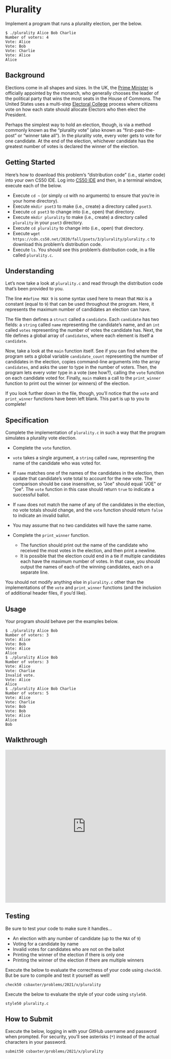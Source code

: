 # Plurality

Implement a program that runs a plurality election, per the below.

```
$ ./plurality Alice Bob Charlie
Number of voters: 4
Vote: Alice
Vote: Bob
Vote: Charlie
Vote: Alice
Alice
```



## Background

Elections come in all shapes and sizes. In the UK, the [Prime Minister](https://www.parliament.uk/education/about-your-parliament/general-elections/) is officially appointed by the monarch, who generally chooses the leader of the political party that wins the most seats in the House of Commons. The United States uses a multi-step [Electoral College](https://www.archives.gov/federal-register/electoral-college/about.html) process where citizens vote on how each state should allocate Electors who then elect the President.

Perhaps the simplest way to hold an election, though, is via a method commonly known as the “plurality vote” (also known as “first-past-the-post” or “winner take all”). In the plurality vote, every voter gets to vote for one candidate. At the end of the election, whichever candidate has the greatest number of votes is declared the winner of the election.



## Getting Started

Here’s how to download this problem’s “distribution code” (i.e., starter code) into your own CS50 IDE. Log into [CS50 IDE](https://ide.cs50.io/) and then, in a terminal window, execute each of the below.

- Execute `cd ~` (or simply `cd` with no arguments) to ensure that you’re in your home directory).
- Execute `mkdir pset3` to make (i.e., create) a directory called `pset3`.
- Execute `cd pset3` to change into (i.e., open) that directory.
- Execute `mkdir plurality` to make (i.e., create) a directory called `plurality` in your `pset3` directory.
- Execute `cd plurality` to change into (i.e., open) that directory.
- Execute `wget https://cdn.cs50.net/2020/fall/psets/3/plurality/plurality.c` to download this problem’s distribution code.
- Execute `ls`. You should see this problem’s distribution code, in a file called `plurality.c`.



## Understanding

Let’s now take a look at `plurality.c` and read through the distribution code that’s been provided to you.

The line `#define MAX 9` is some syntax used here to mean that `MAX` is a constant (equal to `9`) that can be used throughout the program. Here, it represents the maximum number of candidates an election can have.

The file then defines a `struct` called a `candidate`. Each `candidate` has two fields: a `string` called `name` representing the candidate’s name, and an `int` called `votes` representing the number of votes the candidate has. Next, the file defines a global array of `candidates`, where each element is itself a `candidate`.

Now, take a look at the `main` function itself. See if you can find where the program sets a global variable `candidate_count` representing the number of candidates in the election, copies command-line arguments into the array `candidates`, and asks the user to type in the number of voters. Then, the program lets every voter type in a vote (see how?), calling the `vote` function on each candidate voted for. Finally, `main` makes a call to the `print_winner` function to print out the winner (or winners) of the election.

If you look further down in the file, though, you’ll notice that the `vote` and `print_winner` functions have been left blank. This part is up to you to complete!



## Specification

Complete the implementation of `plurality.c` in such a way that the program simulates a plurality vote election.

-  Complete the `vote` function.

  - `vote` takes a single argument, a `string` called `name`, representing the name of the candidate who was voted for.
  - If `name` matches one of the names of the candidates in the election, then update that candidate’s vote total to account for the new vote. The comparison should be case insensitive, so "Joe" should equal "JOE" or "joe".  The `vote` function in this case should return `true` to indicate a successful ballot.
  - If `name` does not match the name of any of the candidates in the election, no vote totals should change, and the `vote` function should return `false` to indicate an invalid ballot.
  - You may assume that no two candidates will have the same name.

- Complete the `print_winner` function.

  - The function should print out the name of the candidate who received the most votes in the election, and then print a newline.
  - It is possible that the election could end in a tie if multiple candidates each have the maximum number of votes. In that case, you should output the names of each of the winning candidates, each on a separate line.

You should not modify anything else in `plurality.c` other than the implementations of the `vote` and `print_winner` functions (and the inclusion of additional header files, if you’d like).

## Usage

Your program should behave per the examples below.

```
$ ./plurality Alice Bob
Number of voters: 3
Vote: Alice
Vote: Bob
Vote: Alice
Alice
$ ./plurality Alice Bob
Number of voters: 3
Vote: Alice
Vote: Charlie
Invalid vote.
Vote: Alice
Alice
$ ./plurality Alice Bob Charlie
Number of voters: 5
Vote: Alice
Vote: Charlie
Vote: Bob
Vote: Bob
Vote: Alice
Alice
Bob
```



## Walkthrough

<iframe allow="accelerometer; autoplay; encrypted-media; gyroscope; picture-in-picture" allowfullscreen="" class="border embed-responsive-item" data-video="" src="https://www.youtube.com/embed/ftOapzDjEb8?modestbranding=0&amp;rel=0&amp;showinfo=0" scrolling="no" id="iFrameResizer0" style="box-sizing: border-box; word-break: break-word; border: 1px solid rgb(222, 226, 230) !important; display: block; height: 480px; margin-bottom: 0px; min-width: 100%; width: 1px; background-color: rgb(0, 0, 0); overflow: hidden;"></iframe>



## Testing

Be sure to test your code to make sure it handles…

- An election with any number of candidate (up to the `MAX` of `9`)
- Voting for a candidate by name
- Invalid votes for candidates who are not on the ballot
- Printing the winner of the election if there is only one
- Printing the winner of the election if there are multiple winners

Execute the below to evaluate the correctness of your code using `check50`. But be sure to compile and test it yourself as well!

```
check50 csbaxter/problems/2021/x/plurality
```

Execute the below to evaluate the style of your code using `style50`.

```
style50 plurality.c
```



## How to Submit

Execute the below, logging in with your GitHub username and password when prompted. For security, you’ll see asterisks (`*`) instead of the actual characters in your password.

```
submit50 csbaxter/problems/2021/x/plurality
```
